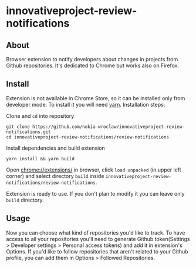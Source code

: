 # innovativeproject-review-notifications

## About

Browser extension to notify developers about changes in projects from Github repositories. It's dedicated to Chrome but works also on Firefox.

## Install

Extension is not available in Chrome Store, so it can be installed only from developer mode. To install it you will need [yarn](https://yarnpkg.com/en/docs/install#debian-stable).
Installation steps:

Clone and `cd` into repository

```
git clone https://github.com/nokia-wroclaw/innovativeproject-review-notifications.git
cd innovativeproject-review-notifications/review-notifications
```

Install dependencies and build extension

```
yarn install && yarn build
```

Open [chrome://extensions/](chrome://extensions/) in browser, click `load unpacked` (in upper left corner) and select directory `build` inside `innovativeproject-review-notifications/review-notifications`.

Extension is ready to use. If you don't plan to modify it you can leave only `build` directory.

## Usage

Now you can choose what kind of repositories you'd like to track. To have access to all your repositories you'll need to generate Github token(Settings > Developer settings > Personal access tokens) and add it in extension's Options. If you'd like to follow repositories that aren't related to your Github profile, you can add them in Options > Followed Repositories.
